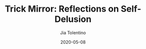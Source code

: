 ---
title: "Trick Mirror: Reflections on Self-Delusion"
author: "Jia Tolentino"
isbn: "0525510540"
isbn13: "9780525510543"
rating: "4"
publisher: "Random House"
pages: "303"
publishYear: "2019"
read: "2020"
goodreads_id: "43126457"
language: "en"
date: "2020-05-08"
---